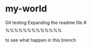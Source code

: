 # my-world
Git testing
Expanding the readme file
#$$$$%%%%%%%%%%%%%



to see what happen in this brench
